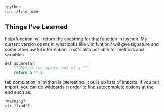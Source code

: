 ```bash
ipython
run ./file_name
```
## Things I've Learned
help(function) will return the docstring for that function in ipython.  My current version opens in what looks like vim
funtion? will give signature and some other useful information.  That's also possible for methods and veriables

```python
def square(a):
    """Return the sqaure root of a."""
    return a ** 2
```
tab completion in ipython is interesting.  It pulls up lists of imports, if you put import.  you can do wildcards in order to find autocomplete options at the end such as:
```ipython
*Warning?
str.*find*?
```
